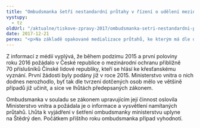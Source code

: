 ```yaml
---
title: "Ombudsmanka šetří nestandardní průtahy v řízení o udělení mezinárodní ochrany křesťanům z Číny"
vystupy:
  - tz
oldUrl: "/aktualne/tiskove-zpravy-2017/ombudsmanka-setri-nestandardni-prutahy-v-rizeni-o-udeleni-mezinarodni-ochrany-krestan"
date: 2017-12-21
perex: "<p>Na základě opakované medializace průtahů, ke kterým má dle dostupných informací docházet v řízeních o žádostech početné skupiny čínských státních příslušníků o mezinárodní ochranu v České republice, ombudsmanka zahájila šetření z vlastní iniciativy. V průběhu šetření se na ombudsmanku obrátili tři čínští stěžovatelé ve stejné záležitosti. </p>"
---
```


<!-- imported from the old website -->

<p>Z informací z médií vyplývá, že během podzimu 2015 a první poloviny roku 2016 požádalo v České republice o mezinárodní ochranu přibližně 70 příslušníků Čínské lidové republiky, kteří se hlásí ke křesťanskému vyznání. První žádosti byly podány již v roce 2015. Ministerstvo vnitra o nich dodnes nerozhodlo, byť tak dle tvrzení dotčených osob mělo ve většině případů již učinit, a sice ve lhůtách předepsaných zákonem.</p> <p>Ombudsmanka v souladu se zákonem upravujícím její činnost oslovila Ministerstvo vnitra a požádala je o informace a vysvětlení namítaných průtahů. Lhůta k vyjádření v šetření ombudsmanky ministerstvu uplyne na Štědrý den. Počátkem příštího roku ombudsmanka případ vyhodnotí.</p>
